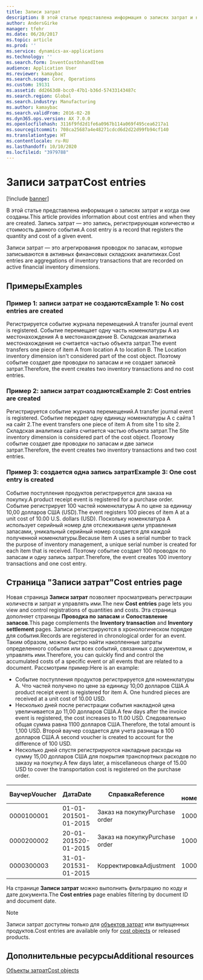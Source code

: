```yaml
---
title: Записи затрат
description: В этой статье представлена информация о записях затрат и когда они созданы. Запись затрат — это запись, регистрирующая количество и стоимость данного события.
author: AndersGirke
manager: tfehr
ms.date: 06/20/2017
ms.topic: article
ms.prod: ''
ms.service: dynamics-ax-applications
ms.technology: ''
ms.search.form: InventCostOnhandItem
audience: Application User
ms.reviewer: kamaybac
ms.search.scope: Core, Operations
ms.custom: 19131
ms.assetid: dd2663d8-bcc0-47b1-b36d-57433143487c
ms.search.region: Global
ms.search.industry: Manufacturing
ms.author: kamaybac
ms.search.validFrom: 2016-02-28
ms.dyn365.ops.version: AX 7.0.0
ms.openlocfilehash: 3116f9fd2d1fe6a0967b114a069f495cea6217a1
ms.sourcegitcommit: 708ca25687a4e48271cdcd6d2d22d99fb94cf140
ms.translationtype: HT
ms.contentlocale: ru-RU
ms.lasthandoff: 10/10/2020
ms.locfileid: "3979788"
---
```

# <a name="cost-entries"></a><span data-ttu-id="79cab-104">Записи затрат</span><span class="sxs-lookup"><span data-stu-id="79cab-104">Cost entries</span></span>

[!include [banner](../includes/banner.md)]

<span data-ttu-id="79cab-105">В этой статье представлена информация о записях затрат и когда они созданы.</span><span class="sxs-lookup"><span data-stu-id="79cab-105">This article provides information about cost entries and when they are created.</span></span> <span data-ttu-id="79cab-106">Запись затрат — это запись, регистрирующая количество и стоимость данного события.</span><span class="sxs-lookup"><span data-stu-id="79cab-106">A cost entry is a record that registers the quantity and cost of a given event.</span></span>

<span data-ttu-id="79cab-107">Записи затрат — это агрегирования проводок по запасам, которые записываются в активных финансовых складских аналитиках.</span><span class="sxs-lookup"><span data-stu-id="79cab-107">Cost entries are aggregations of inventory transactions that are recorded on active financial inventory dimensions.</span></span>

## <a name="examples"></a><span data-ttu-id="79cab-108">Примеры</span><span class="sxs-lookup"><span data-stu-id="79cab-108">Examples</span></span>
### <a name="example-1-no-cost-entries-are-created"></a><span data-ttu-id="79cab-109">Пример 1: записи затрат не создаются</span><span class="sxs-lookup"><span data-stu-id="79cab-109">Example 1: No cost entries are created</span></span>

<span data-ttu-id="79cab-110">Регистрируется событие журнала перемещений.</span><span class="sxs-lookup"><span data-stu-id="79cab-110">A transfer journal event is registered.</span></span> <span data-ttu-id="79cab-111">Событие перемещает одну часть номенклатуры А из местонахождения А в местонахождение B. Складская аналитика местонахождения не считается частью объекта затрат.</span><span class="sxs-lookup"><span data-stu-id="79cab-111">The event transfers one piece of item A from location A to location B. The Location inventory dimension isn't considered part of the cost object.</span></span> <span data-ttu-id="79cab-112">Поэтому событие создает две проводки по запасам и не создает записей затрат.</span><span class="sxs-lookup"><span data-stu-id="79cab-112">Therefore, the event creates two inventory transactions and no cost entries.</span></span>

### <a name="example-2-cost-entries-are-created"></a><span data-ttu-id="79cab-113">Пример 2: записи затрат создаются</span><span class="sxs-lookup"><span data-stu-id="79cab-113">Example 2: Cost entries are created</span></span>

<span data-ttu-id="79cab-114">Регистрируется событие журнала перемещений.</span><span class="sxs-lookup"><span data-stu-id="79cab-114">A transfer journal event is registered.</span></span> <span data-ttu-id="79cab-115">Событие передает одну единицу номенклатуры А с сайта 1 на сайт 2.</span><span class="sxs-lookup"><span data-stu-id="79cab-115">The event transfers one piece of item A from site 1 to site 2.</span></span> <span data-ttu-id="79cab-116">Складская аналитика сайта считается частью объекта затрат.</span><span class="sxs-lookup"><span data-stu-id="79cab-116">The Site inventory dimension is considered part of the cost object.</span></span> <span data-ttu-id="79cab-117">Поэтому событие создает две проводки по запасам и две записи затрат.</span><span class="sxs-lookup"><span data-stu-id="79cab-117">Therefore, the event creates two inventory transactions and two cost entries.</span></span>

### <a name="example-3-one-cost-entry-is-created"></a><span data-ttu-id="79cab-118">Пример 3: создается одна запись затрат</span><span class="sxs-lookup"><span data-stu-id="79cab-118">Example 3: One cost entry is created</span></span>

<span data-ttu-id="79cab-119">Событие поступления продуктов регистрируется для заказа на покупку.</span><span class="sxs-lookup"><span data-stu-id="79cab-119">A product receipt event is registered for a purchase order.</span></span> <span data-ttu-id="79cab-120">Событие регистрирует 100 частей номенклатуры А по цене за единицу 10,00 долларов США (USD).</span><span class="sxs-lookup"><span data-stu-id="79cab-120">The event registers 100 pieces of item A at a unit cost of 10.00 U.S. dollars (USD).</span></span> <span data-ttu-id="79cab-121">Поскольку номенклатура А использует серийный номер для отслеживания цели управления запасами, уникальный серийный номер создается для каждой полученной номенклатуры.</span><span class="sxs-lookup"><span data-stu-id="79cab-121">Because item A uses a serial number to track the purpose of inventory management, a unique serial number is created for each item that is received.</span></span> <span data-ttu-id="79cab-122">Поэтому событие создает 100 проводок по запасам и одну запись затрат.</span><span class="sxs-lookup"><span data-stu-id="79cab-122">Therefore, the event creates 100 inventory transactions and one cost entry.</span></span>

## <a name="cost-entries-page"></a><span data-ttu-id="79cab-123">Страница "Записи затрат"</span><span class="sxs-lookup"><span data-stu-id="79cab-123">Cost entries page</span></span>
<span data-ttu-id="79cab-124">Новая страница **Записи затрат** позволяет просматривать регистрации количеств и затрат и управлять ими.</span><span class="sxs-lookup"><span data-stu-id="79cab-124">The new **Cost entries** page lets you view and control registrations of quantities and costs.</span></span> <span data-ttu-id="79cab-125">Эта страница дополняет страницы **Проводка по запасам** и **Сопоставление запасов**.</span><span class="sxs-lookup"><span data-stu-id="79cab-125">This page complements the **Inventory transaction** and **Inventory settlement** pages.</span></span> <span data-ttu-id="79cab-126">Записи регистрируются в хронологическом порядке для события.</span><span class="sxs-lookup"><span data-stu-id="79cab-126">Records are registered in chronological order for an event.</span></span> <span data-ttu-id="79cab-127">Таким образом, можно быстро найти накопленные затраты определенного события или всех событий, связанных с документом, и управлять ими.</span><span class="sxs-lookup"><span data-stu-id="79cab-127">Therefore, you can quickly find and control the accumulated costs of a specific event or all events that are related to a document.</span></span> <span data-ttu-id="79cab-128">Рассмотрим пример:</span><span class="sxs-lookup"><span data-stu-id="79cab-128">Here is an example:</span></span>

-   <span data-ttu-id="79cab-129">Событие поступления продуктов регистрируется для номенклатуры A. Что частей получено по цене за единицу 10,00 долларов США.</span><span class="sxs-lookup"><span data-stu-id="79cab-129">A product receipt event is registered for item A. One hundred pieces are received at a unit cost of 10.00 USD.</span></span>
-   <span data-ttu-id="79cab-130">Несколько дней после регистрации события накладной цена увеличивается до 11,00 долларов США.</span><span class="sxs-lookup"><span data-stu-id="79cab-130">A few days after the invoice event is registered, the cost increases to 11.00 USD.</span></span> <span data-ttu-id="79cab-131">Следовательно общая сумма равна 1100 долларов США.</span><span class="sxs-lookup"><span data-stu-id="79cab-131">Therefore, the total amount is 1,100 USD.</span></span> <span data-ttu-id="79cab-132">Второй ваучер создается для учета разницы в 100 долларов США.</span><span class="sxs-lookup"><span data-stu-id="79cab-132">A second voucher is created to account for the difference of 100 USD.</span></span>
-   <span data-ttu-id="79cab-133">Несколько дней спустя регистрируются накладные расходы на сумму 15,00 долларов США для покрытия транспортных расходов по заказу на покупку.</span><span class="sxs-lookup"><span data-stu-id="79cab-133">A few days later, a miscellaneous charge of 15.00 USD to cover the transportation cost is registered on the purchase order.</span></span>

| <span data-ttu-id="79cab-134">Ваучер</span><span class="sxs-lookup"><span data-stu-id="79cab-134">Voucher</span></span> | <span data-ttu-id="79cab-135">Дата</span><span class="sxs-lookup"><span data-stu-id="79cab-135">Date</span></span>       | <span data-ttu-id="79cab-136">Справка</span><span class="sxs-lookup"><span data-stu-id="79cab-136">Reference</span></span>      | <span data-ttu-id="79cab-137">По номеру</span><span class="sxs-lookup"><span data-stu-id="79cab-137">Number</span></span> | <span data-ttu-id="79cab-138">Номер лота</span><span class="sxs-lookup"><span data-stu-id="79cab-138">Lot ID</span></span>  | <span data-ttu-id="79cab-139">Количество</span><span class="sxs-lookup"><span data-stu-id="79cab-139">Quantity</span></span> | <span data-ttu-id="79cab-140">Сумма, руб.</span><span class="sxs-lookup"><span data-stu-id="79cab-140">Amount</span></span>  |
|---------|------------|----------------|--------|---------|---------------|----|
| <span data-ttu-id="79cab-141">00001</span><span class="sxs-lookup"><span data-stu-id="79cab-141">00001</span></span>   | <span data-ttu-id="79cab-142">01-01-2015</span><span class="sxs-lookup"><span data-stu-id="79cab-142">01-01-2015</span></span> | <span data-ttu-id="79cab-143">Заказ на покупку</span><span class="sxs-lookup"><span data-stu-id="79cab-143">Purchase order</span></span> | <span data-ttu-id="79cab-144">100001</span><span class="sxs-lookup"><span data-stu-id="79cab-144">100001</span></span> | <span data-ttu-id="79cab-145">0000101</span><span class="sxs-lookup"><span data-stu-id="79cab-145">0000101</span></span> | <span data-ttu-id="79cab-146">100,00</span><span class="sxs-lookup"><span data-stu-id="79cab-146">100.00</span></span>   | <span data-ttu-id="79cab-147">1000,00</span><span class="sxs-lookup"><span data-stu-id="79cab-147">1000.00</span></span> |
| <span data-ttu-id="79cab-148">00002</span><span class="sxs-lookup"><span data-stu-id="79cab-148">00002</span></span>   | <span data-ttu-id="79cab-149">20-01-2015</span><span class="sxs-lookup"><span data-stu-id="79cab-149">20-01-2015</span></span> | <span data-ttu-id="79cab-150">Заказ на покупку</span><span class="sxs-lookup"><span data-stu-id="79cab-150">Purchase order</span></span> | <span data-ttu-id="79cab-151">100001</span><span class="sxs-lookup"><span data-stu-id="79cab-151">100001</span></span> | <span data-ttu-id="79cab-152">0000101</span><span class="sxs-lookup"><span data-stu-id="79cab-152">0000101</span></span> |          | <span data-ttu-id="79cab-153">100,00</span><span class="sxs-lookup"><span data-stu-id="79cab-153">100.00</span></span>  |
| <span data-ttu-id="79cab-154">00003</span><span class="sxs-lookup"><span data-stu-id="79cab-154">00003</span></span>   | <span data-ttu-id="79cab-155">31-01-2015</span><span class="sxs-lookup"><span data-stu-id="79cab-155">31-01-2015</span></span> | <span data-ttu-id="79cab-156">Корректировка</span><span class="sxs-lookup"><span data-stu-id="79cab-156">Adjustment</span></span>     | <span data-ttu-id="79cab-157">100001</span><span class="sxs-lookup"><span data-stu-id="79cab-157">100001</span></span> | <span data-ttu-id="79cab-158">0000101</span><span class="sxs-lookup"><span data-stu-id="79cab-158">0000101</span></span> |          | <span data-ttu-id="79cab-159">15,00</span><span class="sxs-lookup"><span data-stu-id="79cab-159">15.00</span></span>   |

<span data-ttu-id="79cab-160">На странице **Записи затрат** можно выполнить фильтрацию по коду и дате документа.</span><span class="sxs-lookup"><span data-stu-id="79cab-160">The **Cost entries** page enables filtering by document ID and document date.</span></span> 

> [!NOTE]
> <span data-ttu-id="79cab-161">Записи затрат доступны только для [объектов затрат](cost-object.md) или выпущенных продуктов.</span><span class="sxs-lookup"><span data-stu-id="79cab-161">Cost entries are available only for [cost objects](cost-object.md) or released products.</span></span>

<a name="additional-resources"></a><span data-ttu-id="79cab-162">Дополнительные ресурсы</span><span class="sxs-lookup"><span data-stu-id="79cab-162">Additional resources</span></span>
--------

[<span data-ttu-id="79cab-163">Объекты затрат</span><span class="sxs-lookup"><span data-stu-id="79cab-163">Cost objects</span></span>](cost-object.md)



